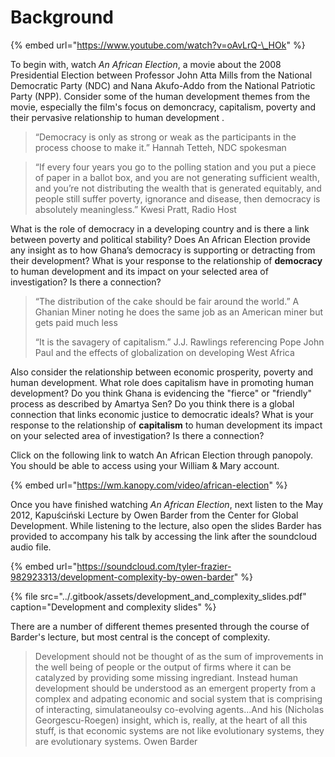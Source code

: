 # Background

{% embed url="https://www.youtube.com/watch?v=oAvLrQ-\_HOk" %}

To begin with, watch _An African Election_, a movie about the 2008 Presidential Election between Professor John Atta Mills from the National Democratic Party \(NDC\) and Nana Akufo-Addo from the National Patriotic Party \(NPP\).  Consider some of the human development themes from the movie, especially the film's focus on demoncracy, capitalism, poverty and their pervasive relationship to human development .

> “Democracy is only as strong or weak as the participants in the process choose to make it.”  Hannah Tetteh, NDC spokesman

> “If every four years you go to the polling station and you put a piece of paper in a ballot box, and you are not generating sufficient wealth, and you’re not distributing the wealth that is generated equitably, and people still suffer poverty, ignorance and disease, then democracy is absolutely meaningless.”  Kwesi Pratt, Radio Host

What is the role of democracy in a developing country and is there a link between poverty and political stability?  Does An African Election provide any insight as to how Ghana’s democracy is supporting or detracting from their development?  What is your response to the relationship of **democracy** to human development and its impact on your selected area of investigation?  Is there a connection?

> “The distribution of the cake should be fair around the world.”  A Ghanian Miner noting he does the same job as an American miner but gets paid much less
>
> “It is the savagery of capitalism.”  J.J. Rawlings referencing Pope John Paul and the effects of globalization on developing West Africa

Also consider the relationship between economic prosperity, poverty and human development.  What role does capitalism have in promoting human development?  Do you think Ghana is evidencing the "fierce" or "friendly" process as described by Amartya Sen?  Do you think there is a global connection that links economic justice to democratic ideals?  What is your response to the relationship of **capitalism** to human development its impact on your selected area of investigation?  Is there a connection? 

Click on the following link to watch An African Election through panopoly.  You should be able to access using your William & Mary account.

{% embed url="https://wm.kanopy.com/video/african-election" %}

Once you have finished watching _An African Election_, next listen to the May 2012, Kapuściński Lecture by Owen Barder from the Center for Global Development.  While listening to the lecture, also open the slides Barder has provided to accompany his talk by accessing the link after the soundcloud audio file.

{% embed url="https://soundcloud.com/tyler-frazier-982923313/development-complexity-by-owen-barder" %}

{% file src="../.gitbook/assets/development\_and\_complexity\_slides.pdf" caption="Development and complexity slides" %}

There are a number of different themes presented through the course of Barder's lecture, but most central is the concept of complexity.

> Development should not be thought of as the sum of improvements in the well being of people or the output of firms where it can be catalyzed by providing some missing ingrediant.  Instead human development should be understood as an emergent property from a complex and adpating economic and social system that is comprising of interacting, simulataneoulsy co-evolving agents...And his \(Nicholas Georgescu-Roegen\) insight, which is, really, at the heart of all this stuff, is that economic systems are not like evolutionary systems, they are evolutionary systems.  Owen Barder





